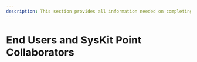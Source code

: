 ```yaml
---
description: This section provides all information needed on completing tasks and using SysKit Point as the End User or SysKit Point Collaborator.
---
```


# End Users and SysKit Point Collaborators 
